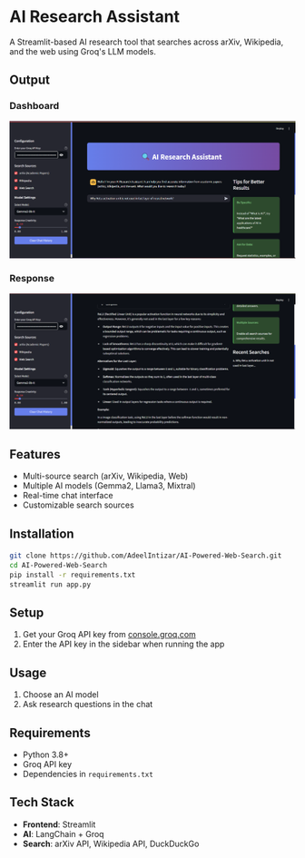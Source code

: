 #  AI Research Assistant

A Streamlit-based AI research tool that searches across arXiv, Wikipedia, and the web using Groq's LLM models.  

## Output  
### Dashboard  
![Dashboard](dashboard.png)  

### Response
![Dashboard](response.png)  

## Features

- Multi-source search (arXiv, Wikipedia, Web)
- Multiple AI models (Gemma2, Llama3, Mixtral)
- Real-time chat interface
- Customizable search sources

## Installation

```bash
git clone https://github.com/AdeelIntizar/AI-Powered-Web-Search.git
cd AI-Powered-Web-Search
pip install -r requirements.txt
streamlit run app.py
```

## Setup

1. Get your Groq API key from [console.groq.com](https://console.groq.com/)
2. Enter the API key in the sidebar when running the app

## Usage

1. Choose an AI model
2. Ask research questions in the chat



## Requirements

- Python 3.8+
- Groq API key
- Dependencies in `requirements.txt`

## Tech Stack

- **Frontend**: Streamlit
- **AI**: LangChain + Groq
- **Search**: arXiv API, Wikipedia API, DuckDuckGo

